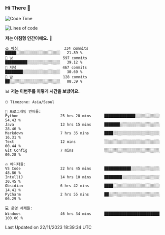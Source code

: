 ### Hi There 👋


<!---
- 👋 Hi, I’m @muyaaho
- 👀 I’m interested in ...
- 🌱 I’m currently learning ...
- 💞️ I’m looking to collaborate on ...
- 📫 How to reach me ...
--->
<!--- plz
muyaaho/muyaaho is a ✨ special ✨ repository because its `README.md` (this file) appears on your GitHub profile.
You can click the Preview link to take a look at your changes.
<a href="https://hits.seeyoufarm.com"><img src="https://hits.seeyoufarm.com/api/count/incr/badge.svg?url=https%3A%2F%2Fgithub.com%2Fejaman&count_bg=%23000000&title_bg=%23000000&icon=github.svg&icon_color=%23FFFFFF&title=Github&edge_flat=true"/></a>
   --->
   
<!--START_SECTION:waka-->
![Code Time](http://img.shields.io/badge/Code%20Time-229%20hrs%2020%20mins-blue)

![Lines of code](https://img.shields.io/badge/%EC%A0%80%EB%8A%94%20%EC%97%AC%ED%83%9C%EA%B9%8C%EC%A7%80%20-622.2%20thousand%20%EC%A4%84%EC%9D%98%20%EC%BD%94%EB%93%9C%EB%A5%BC%20%EC%9E%91%EC%84%B1%ED%96%88%EC%96%B4%EC%9A%94.-blue)

**저는 아침형 인간이에요. 🐤** 

```text
🌞 아침                     334 commits         █████░░░░░░░░░░░░░░░░░░░░   21.89 % 
🌆 낮　                     597 commits         ██████████░░░░░░░░░░░░░░░   39.12 % 
🌃 저녁                     467 commits         ████████░░░░░░░░░░░░░░░░░   30.60 % 
🌙 밤　                     128 commits         ██░░░░░░░░░░░░░░░░░░░░░░░   08.39 % 
```


📊 **저는 이번주를 이렇게 시간을 보냈어요.** 

```text
🕑︎ Timezone: Asia/Seoul

💬 프로그래밍 언어들: 
Python                   25 hrs 20 mins      ██████████████░░░░░░░░░░░   54.43 % 
Java                     13 hrs 15 mins      ███████░░░░░░░░░░░░░░░░░░   28.46 % 
Markdown                 7 hrs 35 mins       ████░░░░░░░░░░░░░░░░░░░░░   16.31 % 
Text                     12 mins             ░░░░░░░░░░░░░░░░░░░░░░░░░   00.44 % 
Git Config               7 mins              ░░░░░░░░░░░░░░░░░░░░░░░░░   00.28 % 

🔥 에디터들: 
VS Code                  22 hrs 45 mins      ████████████░░░░░░░░░░░░░   48.86 % 
IntelliJ                 14 hrs 10 mins      ████████░░░░░░░░░░░░░░░░░   30.45 % 
Obsidian                 6 hrs 42 mins       ████░░░░░░░░░░░░░░░░░░░░░   14.41 % 
PyCharm                  2 hrs 55 mins       ██░░░░░░░░░░░░░░░░░░░░░░░   06.29 % 

💻 운영 체제들: 
Windows                  46 hrs 34 mins      █████████████████████████   100.00 % 
```


 Last Updated on 22/11/2023 18:39:34 UTC
<!--END_SECTION:waka-->

